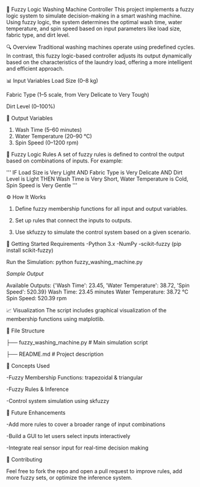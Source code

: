 🧺 Fuzzy Logic Washing Machine Controller
This project implements a fuzzy logic system to simulate decision-making in a smart washing machine. Using fuzzy logic, the system determines the optimal wash time, water temperature, and spin speed based on input parameters like load size, fabric type, and dirt level.

🔍 Overview
Traditional washing machines operate using predefined cycles. In contrast, this fuzzy logic-based controller adjusts its output dynamically based on the characteristics of the laundry load, offering a more intelligent and efficient approach.

📊 Input Variables
Load Size (0–8 kg)

Fabric Type (1–5 scale, from Very Delicate to Very Tough)

Dirt Level (0–100%)

🎯 Output Variables
1. Wash Time (5–60 minutes)
2. Water Temperature (20–90 °C)
3. Spin Speed (0–1200 rpm)

🧠 Fuzzy Logic Rules
A set of fuzzy rules is defined to control the output based on combinations of inputs. For example:

'''
IF Load Size is Very Light AND Fabric Type is Very Delicate AND Dirt Level is Light
THEN Wash Time is Very Short, Water Temperature is Cold, Spin Speed is Very Gentle
'''

⚙️ How It Works
1. Define fuzzy membership functions for all input and output variables.

2. Set up rules that connect the inputs to outputs.

3. Use skfuzzy to simulate the control system based on a given scenario.

🚀 Getting Started
Requirements
-Python 3.x
-NumPy
-scikit-fuzzy (pip install scikit-fuzzy)

Run the Simulation:
python fuzzy_washing_machine.py


*Sample Output*

Available Outputs: {'Wash Time': 23.45, 'Water Temperature': 38.72, 'Spin Speed': 520.39}
Wash Time: 23.45 minutes
Water Temperature: 38.72 °C
Spin Speed: 520.39 rpm

📈 Visualization
The script includes graphical visualization of the membership functions using matplotlib.

📁 File Structure

├── fuzzy_washing_machine.py   # Main simulation script

├── README.md                  # Project description

🧠 Concepts Used

-Fuzzy Membership Functions: trapezoidal & triangular

-Fuzzy Rules & Inference

-Control system simulation using skfuzzy

📌 Future Enhancements

-Add more rules to cover a broader range of input combinations

-Build a GUI to let users select inputs interactively

-Integrate real sensor input for real-time decision making


🤝 Contributing

Feel free to fork the repo and open a pull request to improve rules, add more fuzzy sets, or optimize the inference system.
